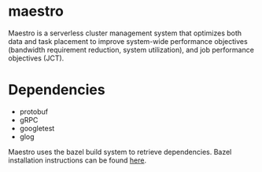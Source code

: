 # maestro

Maestro is a serverless cluster management system that optimizes both data and
task placement to improve system-wide performance objectives (bandwidth
requirement reduction, system utilization), and job performance objectives
(JCT).

# Dependencies
 * protobuf
 * gRPC
 * googletest
 * glog

Maestro uses the bazel build system to retrieve dependencies. 
Bazel installation instructions can be found [here](https://docs.bazel.build/versions/master/install.html).